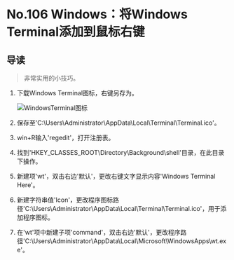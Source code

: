 # No.106 Windows：将Windows Terminal添加到鼠标右键

## 导读

> 非常实用的小技巧。

1. 下载Windows Terminal图标，右键另存为。

    ![WindowsTerminal图标](../../pics/No.106%20Windows：Terminal.ico "Windows Terminal图标")

2. 保存至'C:\Users\Administrator\AppData\Local\Terminal\Terminal.ico'。

3. win+R输入'regedit'，打开注册表。

4. 找到'HKEY_CLASSES_ROOT\Directory\Background\shell'目录，在此目录下操作。

5. 新建项'wt'，双击右边'默认'，更改右键文字显示内容'Windows Terminal Here'。

6. 新建字符串值'Icon'，更改程序图标路径'C:\Users\Administrator\AppData\Local\Terminal\Terminal.ico'，用于添加程序图标。

7. 在'wt'项中新建子项'command'，双击右边'默认'，更改程序路径'C:\Users\Administrator\AppData\Local\Microsoft\WindowsApps\wt.exe'。
